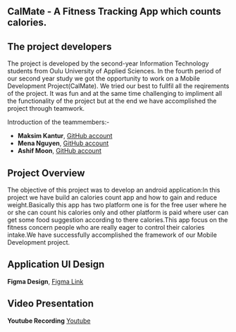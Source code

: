 ## CalMate - A Fitness Tracking App which counts calories.

## The project developers

The project is developed by the second-year Information Technology students from Oulu University of Applied Sciences.
In the fourth period of our second year study we got the opportunity to work on a Mobile Development Project(CalMate). We tried our best to fullfil all the reqirements of the project. 
It was fun and at the same time challenging to impliment all the functionality of the project but at the end we have accomplished the project through teamwork.

Introduction of the teammembers:-
- **Maksim Kantur**, [GitHub account](https://github.com/MaksimKantur)
- **Mena Nguyen**, [GitHub account](https://github.com/m3na02)
- **Ashif Moon**, [GitHub account](https://github.com/AshifkhaMoon)

  
## Project Overview

The objective of this project was to develop an android application:In this project we have build an calories count app and how to gain and reduce weight.Basically this app has two platform one is for the free user where he or she can count his calories only and other platform is paid where user can get some food suggestion according to there calories.This app focus on the fitness concern people who are really eager to control their calories intake.We have successfully accomplished the framework of our Mobile Development project.



  ## Application UI Design
  **Figma Design**, [Figma Link](https://www.figma.com/file/jalZc1s7eTYAhxG3cGXABF/Calmate?type=design&node-id=0%3A1&mode=design&t=F5cioQW5kPnCrY3Z-1)


  ## Video Presentation
   **Youtube Recording** [Youtube](https://youtu.be/ElYLXGBb2wk)

